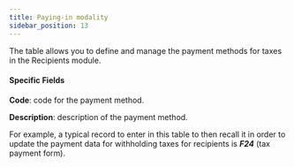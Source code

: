 ```yaml
---
title: Paying-in modality
sidebar_position: 13
---
```


The table allows you to define and manage the payment methods for taxes in the Recipients module.

#### Specific Fields 

**Code**: code for the payment method.

**Description**: description of the payment method.

For example, a typical record to enter in this table to then recall it in order to update the payment data for withholding taxes for recipients is ***F24*** (tax payment form).